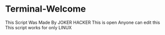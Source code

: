 # Terminal-Welcome
This Script Was Made By JOKER HACKER 
This is open Anyone can edit this
This script works for only LINUX
